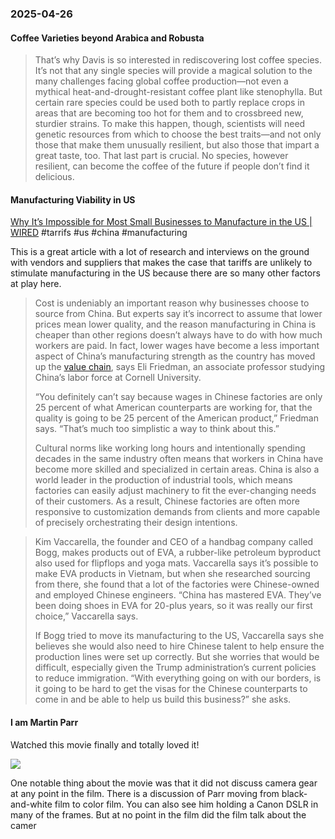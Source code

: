 ### 2025-04-26
#### Coffee Varieties beyond Arabica and Robusta

> That’s why Davis is so interested in rediscovering lost coffee species. It’s not that any single species will provide a magical solution to the many challenges facing global coffee production—not even a mythical heat-and-drought-resistant coffee plant like stenophylla. But certain rare species could be used both to partly replace crops in areas that are becoming too hot for them and to crossbreed new, sturdier strains. To make this happen, though, scientists will need genetic resources from which to choose the best traits—and not only those that make them unusually resilient, but also those that impart a great taste, too. That last part is crucial. No species, however resilient, can become the coffee of the future if people don’t find it delicious.

#### Manufacturing Viability in US
[Why It’s Impossible for Most Small Businesses to Manufacture in the US \| WIRED](https://archive.is/0hzIV) #tarrifs #us #china #manufacturing 

This is a great article with a lot of research and interviews on the ground with vendors and suppliers that makes the case that tariffs are unlikely to stimulate manufacturing in the US because there are so many other factors at play here.

> Cost is undeniably an important reason why businesses choose to source from China. But experts say it’s incorrect to assume that lower prices mean lower quality, and the reason manufacturing in China is cheaper than other regions doesn’t always have to do with how much workers are paid. In fact, lower wages have become a less important aspect of China’s manufacturing strength as the country has moved up the [value chain](https://archive.is/o/0hzIV/https://www.wired.com/story/china-microchip-autonomy-huawei/), says Eli Friedman, an associate professor studying China’s labor force at Cornell University.
> 
> “You definitely can’t say because wages in Chinese factories are only 25 percent of what American counterparts are working for, that the quality is going to be 25 percent of the American product,” Friedman says. “That’s much too simplistic a way to think about this.”
> 
> Cultural norms like working long hours and intentionally spending decades in the same industry often means that workers in China have become more skilled and specialized in certain areas. China is also a world leader in the production of industrial tools, which means factories can easily adjust machinery to fit the ever-changing needs of their customers. As a result, Chinese factories are often more responsive to customization demands from clients and more capable of precisely orchestrating their design intentions.

> Kim Vaccarella, the founder and CEO of a handbag company called Bogg, makes products out of EVA, a rubber-like petroleum byproduct also used for flipflops and yoga mats. Vaccarella says it’s possible to make EVA products in Vietnam, but when she researched sourcing from there, she found that a lot of the factories were Chinese-owned and employed Chinese engineers. “China has mastered EVA. They’ve been doing shoes in EVA for 20-plus years, so it was really our first choice,” Vaccarella says.
> 
> If Bogg tried to move its manufacturing to the US, Vaccarella says she believes she would also need to hire Chinese talent to help ensure the production lines were set up correctly. But she worries that would be difficult, especially given the Trump administration’s current policies to reduce immigration. “With everything going on with our borders, is it going to be hard to get the visas for the Chinese counterparts to come in and be able to help us build this business?” she asks.

#### I am Martin Parr
Watched this movie finally and totally loved it!

![](https://www.youtube.com/watch?v=60-EJ6RCiTE)

One notable thing about the movie was that it did not discuss camera gear at any point in the film. There is a discussion of Parr moving from black-and-white film to color film. You can also see him holding a Canon DSLR in many of the frames. But at no point in the film did the film talk about the camer
